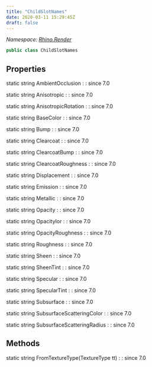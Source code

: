 ```yaml
---
title: "ChildSlotNames"
date: 2020-03-11 15:29:45Z
draft: false
---
```


*Namespace: [Rhino.Render](../)*

```cs
public class ChildSlotNames
```
## Properties

static string AmbientOcclusion
: 
: since 7.0

static string Anisotropic
: 
: since 7.0

static string AnisotropicRotation
: 
: since 7.0

static string BaseColor
: 
: since 7.0

static string Bump
: 
: since 7.0

static string Clearcoat
: 
: since 7.0

static string ClearcoatBump
: 
: since 7.0

static string ClearcoatRoughness
: 
: since 7.0

static string Displacement
: 
: since 7.0

static string Emission
: 
: since 7.0

static string Metallic
: 
: since 7.0

static string Opacity
: 
: since 7.0

static string OpacityIor
: 
: since 7.0

static string OpacityRoughness
: 
: since 7.0

static string Roughness
: 
: since 7.0

static string Sheen
: 
: since 7.0

static string SheenTint
: 
: since 7.0

static string Specular
: 
: since 7.0

static string SpecularTint
: 
: since 7.0

static string Subsurface
: 
: since 7.0

static string SubsurfaceScatteringColor
: 
: since 7.0

static string SubsurfaceScatteringRadius
: 
: since 7.0
## Methods

static string FromTextureType(TextureType tt)
: 
: since 7.0
